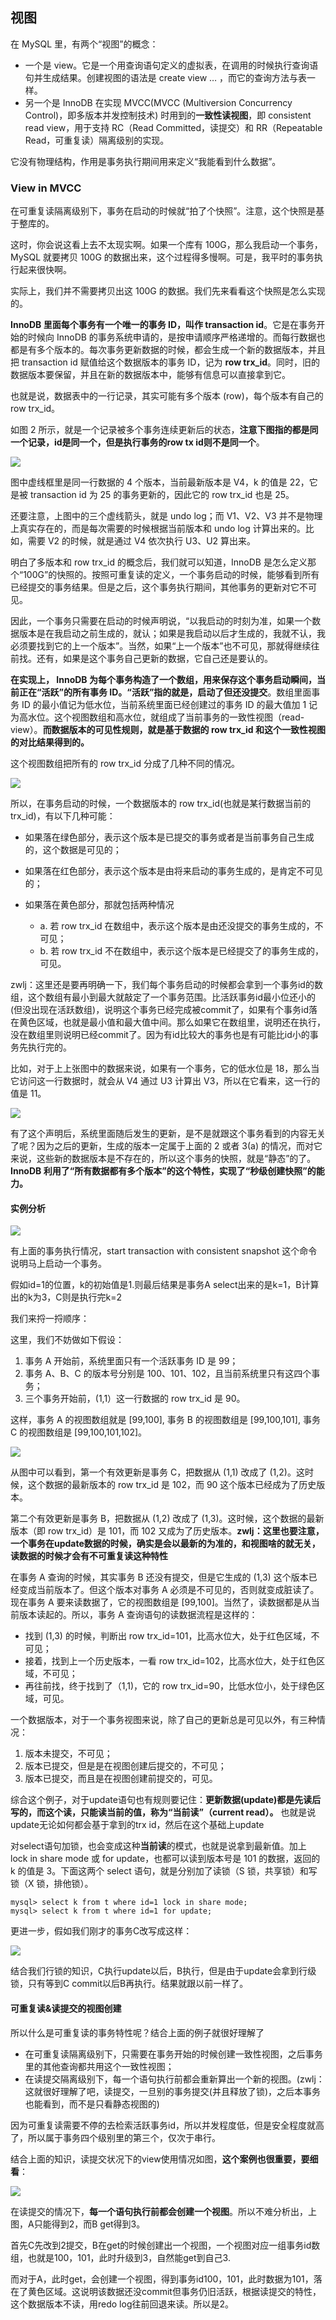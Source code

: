 ## 视图
在 MySQL 里，有两个“视图”的概念：

 - 一个是 view。它是一个用查询语句定义的虚拟表，在调用的时候执行查询语句并生成结果。创建视图的语法是 create view … ，而它的查询方法与表一样。
 - 另一个是 InnoDB 在实现 MVCC(MVCC (Multiversion Concurrency Control)，即多版本并发控制技术) 时用到的**一致性读视图**，即 consistent read view，用于支持 RC（Read Committed，读提交）和 RR（Repeatable Read，可重复读）隔离级别的实现。


它没有物理结构，作用是事务执行期间用来定义“我能看到什么数据”。

### View in MVCC
在可重复读隔离级别下，事务在启动的时候就“拍了个快照”。注意，这个快照是基于整库的。

这时，你会说这看上去不太现实啊。如果一个库有 100G，那么我启动一个事务，MySQL 就要拷贝 100G 的数据出来，这个过程得多慢啊。可是，我平时的事务执行起来很快啊。

实际上，我们并不需要拷贝出这 100G 的数据。我们先来看看这个快照是怎么实现的。

**InnoDB 里面每个事务有一个唯一的事务 ID，叫作 transaction id**。它是在事务开始的时候向 InnoDB 的事务系统申请的，是按申请顺序严格递增的。而每行数据也都是有多个版本的。每次事务更新数据的时候，都会生成一个新的数据版本，并且把 transaction id 赋值给这个数据版本的事务 ID，记为 **row trx_id**。同时，旧的数据版本要保留，并且在新的数据版本中，能够有信息可以直接拿到它。

也就是说，数据表中的一行记录，其实可能有多个版本 (row)，每个版本有自己的 row trx_id。

如图 2 所示，就是一个记录被多个事务连续更新后的状态，**注意下图指的都是同一个记录，id是同一个，但是执行事务的row tx id则不是同一个**。

![](image/mysql004.png)

图中虚线框里是同一行数据的 4 个版本，当前最新版本是 V4，k 的值是 22，它是被 transaction id 为 25 的事务更新的，因此它的 row trx_id 也是 25。

还要注意，上图中的三个虚线箭头，就是 undo log；而 V1、V2、V3 并不是物理上真实存在的，而是每次需要的时候根据当前版本和 undo log 计算出来的。比如，需要 V2 的时候，就是通过 V4 依次执行 U3、U2 算出来。

明白了多版本和 row trx_id 的概念后，我们就可以知道，InnoDB 是怎么定义那个“100G”的快照的。按照可重复读的定义，一个事务启动的时候，能够看到所有已经提交的事务结果。但是之后，这个事务执行期间，其他事务的更新对它不可见。

因此，一个事务只需要在启动的时候声明说，“以我启动的时刻为准，如果一个数据版本是在我启动之前生成的，就认；如果是我启动以后才生成的，我就不认，我必须要找到它的上一个版本”。当然，如果“上一个版本”也不可见，那就得继续往前找。还有，如果是这个事务自己更新的数据，它自己还是要认的。

**在实现上， InnoDB 为每个事务构造了一个数组，用来保存这个事务启动瞬间，当前正在“活跃”的所有事务 ID。“活跃”指的就是，启动了但还没提交**。数组里面事务 ID 的最小值记为低水位，当前系统里面已经创建过的事务 ID 的最大值加 1 记为高水位。这个视图数组和高水位，就组成了当前事务的一致性视图（read-view）。**而数据版本的可见性规则，就是基于数据的 row trx_id 和这个一致性视图的对比结果得到的。**

这个视图数组把所有的 row trx_id 分成了几种不同的情况。

![](image/mysql005.png)

所以，在事务启动的时候，一个数据版本的 row trx_id(也就是某行数据当前的trx_id)，有以下几种可能：

 - 如果落在绿色部分，表示这个版本是已提交的事务或者是当前事务自己生成的，这个数据是可见的；

 - 如果落在红色部分，表示这个版本是由将来启动的事务生成的，是肯定不可见的；

 - 如果落在黄色部分，那就包括两种情况
   - a. 若 row trx_id 在数组中，表示这个版本是由还没提交的事务生成的，不可见；
   - b. 若 row trx_id 不在数组中，表示这个版本是已经提交了的事务生成的，可见。


zwlj：这里还是要再明确一下，我们每个事务启动的时候都会拿到一个事务id的数组，这个数组有最小到最大就敲定了一个事务范围。比活跃事务id最小位还小的(但没出现在活跃数组)，说明这个事务已经完成被commit了，如果有个事务id落在黄色区域，也就是最小值和最大值中间。那么如果它在数组里，说明还在执行，没在数组里则说明已经commit了。因为有id比较大的事务也是有可能比id小的事务先执行完的。

比如，对于上上张图中的数据来说，如果有一个事务，它的低水位是 18，那么当它访问这一行数据时，就会从 V4 通过 U3 计算出 V3，所以在它看来，这一行的值是 11。

![](image/mysql004.png)

有了这个声明后，系统里面随后发生的更新，是不是就跟这个事务看到的内容无关了呢？因为之后的更新，生成的版本一定属于上面的 2 或者 3(a) 的情况，而对它来说，这些新的数据版本是不存在的，所以这个事务的快照，就是“静态”的了。**InnoDB 利用了“所有数据都有多个版本”的这个特性，实现了“秒级创建快照”的能力。**

#### 实例分析

![](image/mysql006.png)

有上面的事务执行情况，start transaction with consistent snapshot 这个命令说明马上启动一个事务。

假如id=1的位置，k的初始值是1.则最后结果是事务A select出来的是k=1，B计算出的k为3，C则是执行完k=2

我们来捋一捋顺序：

这里，我们不妨做如下假设：

1. 事务 A 开始前，系统里面只有一个活跃事务 ID 是 99；
2. 事务 A、B、C 的版本号分别是 100、101、102，且当前系统里只有这四个事务；
3. 三个事务开始前，(1,1）这一行数据的 row trx_id 是 90。


这样，事务 A 的视图数组就是 [99,100], 事务 B 的视图数组是 [99,100,101], 事务 C 的视图数组是 [99,100,101,102]。

![](image/mysql007.png)

从图中可以看到，第一个有效更新是事务 C，把数据从 (1,1) 改成了 (1,2)。这时候，这个数据的最新版本的 row trx_id 是 102，而 90 这个版本已经成为了历史版本。

第二个有效更新是事务 B，把数据从 (1,2) 改成了 (1,3)。这时候，这个数据的最新版本（即 row trx_id）是 101，而 102 又成为了历史版本。**zwlj：这里也要注意，一个事务在update数据的时候，确实是会以最新的为准的，和视图啥的就无关，读数据的时候才会有不可重复读这种特性**

在事务 A 查询的时候，其实事务 B 还没有提交，但是它生成的 (1,3) 这个版本已经变成当前版本了。但这个版本对事务 A 必须是不可见的，否则就变成脏读了。现在事务 A 要来读数据了，它的视图数组是 [99,100]。当然了，读数据都是从当前版本读起的。所以，事务 A 查询语句的读数据流程是这样的：

 - 找到 (1,3) 的时候，判断出 row trx_id=101，比高水位大，处于红色区域，不可见；
 - 接着，找到上一个历史版本，一看 row trx_id=102，比高水位大，处于红色区域，不可见；
 - 再往前找，终于找到了（1,1)，它的 row trx_id=90，比低水位小，处于绿色区域，可见。

一个数据版本，对于一个事务视图来说，除了自己的更新总是可见以外，有三种情况：

1. 版本未提交，不可见；
2. 版本已提交，但是是在视图创建后提交的，不可见；
3. 版本已提交，而且是在视图创建前提交的，可见。


综合这个例子，对于update语句也有规则要记住：**更新数据(update)都是先读后写的，而这个读，只能读当前的值，称为“当前读”（current read）。** 也就是说update无论如何都会基于拿到的trx id，然后在这个基础上update

对select语句加锁，也会变成这种**当前读**的模式，也就是说拿到最新值。加上 lock in share mode 或 for update，也都可以读到版本号是 101 的数据，返回的 k 的值是 3。下面这两个 select 语句，就是分别加了读锁（S 锁，共享锁）和写锁（X 锁，排他锁）。

```
mysql> select k from t where id=1 lock in share mode;
mysql> select k from t where id=1 for update;
```

更进一步，假如我们刚才的事务C改写成这样：

![](image/mysql008.png)

结合我们行锁的知识，C执行update以后，B执行，但是由于update会拿到行级锁，只有等到C commit以后B再执行。结果就跟以前一样了。

#### 可重复读&读提交的视图创建
所以什么是可重复读的事务特性呢？结合上面的例子就很好理解了

 - 在可重复读隔离级别下，只需要在事务开始的时候创建一致性视图，之后事务里的其他查询都共用这个一致性视图；
 - 在读提交隔离级别下，每一个语句执行前都会重新算出一个新的视图。(zwlj：这就很好理解了吧，读提交，一旦别的事务提交(并且释放了锁)，之后本事务也能看到，而不是只看静态视图的)

因为可重复读需要不停的去检索活跃事务id，所以并发程度低，但是安全程度就高了，所以属于事务四个级别里的第三个，仅次于串行。

结合上面的知识，读提交状况下的view使用情况如图，**这个案例也很重要，要细看**：

![](image/mysql009.png)

在读提交的情况下，**每一个语句执行前都会创建一个视图**。所以不难分析出，上图，A只能得到2，而B get得到3。

首先C先改到2提交，B在get的时候创建出一个视图，一个视图对应一组事务id数组，也就是100，101，此时升级到3，自然能get到自己3.

而对于A，此时get，会创建一个视图，得到事务id100，101，此时数据为101，落在了黄色区域。这说明该数据还没commit但事务仍旧活跃，根据读提交的特性，这个数据版本不读，用redo log往前回退来读。所以是2。